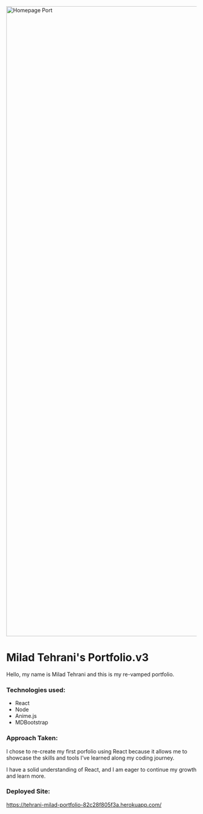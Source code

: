 
<img width="1667" alt="Homepage Port" src="https://github.com/tehranimilad/Portfolio.v3/assets/114964227/48680ef3-1569-4b02-b0dc-3d1dc109260b">

# Milad Tehrani's Portfolio.v3
Hello, my name is Milad Tehrani and this is my re-vamped portfolio.


### Technologies used: 
* React
* Node
* Anime.js
* MDBootstrap

### Approach Taken: 

I chose to re-create my first porfolio using React because it allows me to showcase the skills and tools I've learned along my coding journey. 

I have a solid understanding of React, and I am eager to continue my growth and learn more. 

### Deployed Site: 
https://tehrani-milad-portfolio-82c28f805f3a.herokuapp.com/
